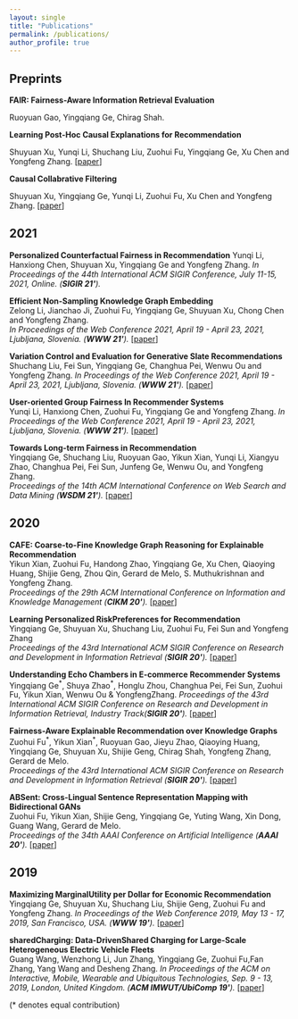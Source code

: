 ```yaml
---
layout: single
title: "Publications"
permalink: /publications/
author_profile: true
---
```

## Preprints
**FAIR: Fairness-Aware Information Retrieval Evaluation**

Ruoyuan Gao, Yingqiang Ge, Chirag Shah.

**Learning Post-Hoc Causal Explanations for Recommendation**

Shuyuan Xu, Yunqi Li, Shuchang Liu, Zuohui Fu, Yingqiang Ge, Xu Chen and Yongfeng Zhang.
[[paper](https://arxiv.org/pdf/2006.16977.pdf)]

**Causal Collabrative Filtering**

Shuyuan Xu, Yingqiang Ge, Yunqi Li, Zuohui Fu, Xu Chen and Yongfeng Zhang.
[[paper](https://arxiv.org/pdf/2102.01868.pdf)]


## 2021
**Personalized Counterfactual Fairness in Recommendation**
Yunqi Li, Hanxiong Chen, Shuyuan Xu, Yingqiang Ge and Yongfeng Zhang.
*In Proceedings of the 44th International ACM SIGIR Conference, July 11-15, 2021,  Online. (**SIGIR 21'**).*

**Efficient Non-Sampling Knowledge Graph Embedding**  
Zelong Li, Jianchao Ji, Zuohui Fu, Yingqiang Ge, Shuyuan Xu, Chong Chen and Yongfeng Zhang.  
*In Proceedings of the Web Conference 2021, April 19 - April 23, 2021, Ljubljana, Slovenia. (**WWW 21'**).*
[[paper](https://arxiv.org/pdf/2104.10796.pdf)]


**Variation Control and Evaluation for Generative Slate Recommendations**  
Shuchang Liu, Fei Sun, Yingqiang Ge, Changhua Pei, Wenwu Ou and Yongfeng Zhang. 
*In Proceedings of the Web Conference 2021, April 19 - April 23, 2021, Ljubljana, Slovenia. (**WWW 21'**).*
[[paper](https://arxiv.org/abs/2102.13302)]


**User-oriented Group Fairness In Recommender Systems**  
Yunqi Li, Hanxiong Chen, Zuohui Fu, Yingqiang Ge and Yongfeng Zhang.
*In Proceedings of the Web Conference 2021, April 19 - April 23, 2021, Ljubljana, Slovenia. (**WWW 21'**).*
[[paper](https://arxiv.org/pdf/2104.10671.pdf)]

**Towards Long-term Fairness in Recommendation**  
Yingqiang Ge, Shuchang Liu, Ruoyuan Gao, Yikun Xian, Yunqi Li, Xiangyu Zhao, Changhua Pei, Fei Sun, Junfeng Ge, Wenwu Ou, and Yongfeng Zhang.  
*Proceedings of the 14th ACM International Conference on Web Search and Data Mining (**WSDM 21'**).*
[[paper](https://arxiv.org/pdf/2101.03584.pdf)]


## 2020

**CAFE: Coarse-to-Fine Knowledge Graph Reasoning for Explainable Recommendation**  
Yikun Xian, Zuohui Fu, Handong Zhao, Yingqiang Ge, Xu Chen, Qiaoying Huang, Shijie Geng, Zhou Qin, Gerard de Melo, S. Muthukrishnan and Yongfeng Zhang.  
*Proceedings of the 29th ACM International Conference on Information and Knowledge Management (**CIKM 20'**).*
[[paper](https://arxiv.org/pdf/2010.15620.pdf)]

**Learning Personalized RiskPreferences for Recommendation**  
Yingqiang Ge, Shuyuan Xu, Shuchang Liu, Zuohui Fu, Fei Sun and Yongfeng Zhang  
*Proceedings of the 43rd International ACM SIGIR Conference on Research and Development in Information Retrieval (**SIGIR 20'**).*
[[paper](https://arxiv.org/abs/2007.02478)]

**Understanding Echo Chambers in E-commerce Recommender Systems**  
Yingqiang Ge<sup>\*</sup>, Shuya Zhao<sup>\*</sup>, Honglu Zhou, Changhua Pei, Fei Sun, Zuohui Fu, Yikun Xian, Wenwu Ou & YongfengZhang. 
*Proceedings of the 43rd International ACM SIGIR Conference on Research and Development in Information Retrieval, Industry Track(**SIGIR 20'**).*
[[paper](https://arxiv.org/pdf/2006.02046.pdf)]

**Fairness-Aware Explainable Recommendation over Knowledge Graphs**  
Zuohui Fu<sup>\*</sup>, Yikun Xian<sup>\*</sup>, Ruoyuan Gao, Jieyu Zhao, Qiaoying Huang, Yingqiang Ge, Shuyuan Xu, Shijie Geng, Chirag Shah, Yongfeng Zhang, Gerard de Melo.  
*Proceedings of the 43rd International ACM SIGIR Conference on Research and Development in Information Retrieval (**SIGIR 20'**).*
[[paper](https://arxiv.org/pdf/2006.02046.pdf)]

**ABSent: Cross-Lingual Sentence Representation Mapping with Bidirectional GANs**  
Zuohui Fu, Yikun Xian, Shijie Geng, Yingqiang Ge, Yuting Wang, Xin Dong, Guang Wang, Gerard de Melo.  
*Proceedings of the 34th AAAI Conference on Artificial Intelligence (**AAAI 20'**).*
[[paper](https://www.aaai.org/Papers/AAAI/2020GB/AAAI-FuZ.2038.pdf)]


## 2019
**Maximizing MarginalUtility per Dollar for Economic Recommendation**  
Yingqiang Ge, Shuyuan Xu, Shuchang Liu, Shijie Geng, Zuohui Fu and Yongfeng Zhang.
*In Proceedings of the Web Conference 2019, May 13 - 17, 2019, San Francisco, USA. (**WWW 19'**).*
[[paper](https://dl.acm.org/doi/fullHtml/10.1145/3308558.3313725)]

**sharedCharging: Data-DrivenShared Charging for Large-Scale Heterogeneous Electric Vehicle Fleets**  
Guang Wang, Wenzhong  Li, Jun  Zhang, Yingqiang  Ge, Zuohui Fu,Fan  Zhang, Yang  Wang and Desheng Zhang.
*In Proceedings of the ACM on Interactive, Mobile, Wearable and Ubiquitous Technologies, Sep. 9 - 13, 2019, London, United Kingdom. (**ACM  IMWUT/UbiComp 19'**).*
[[paper](https://dl.acm.org/doi/fullHtml/10.1145/3308558.3313725)]






(\* denotes equal contribution)
